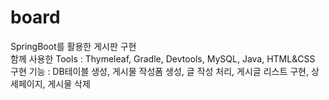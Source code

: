 # board<br>
SpringBoot를 활용한 게시판 구현<br>
함께 사용한 Tools : Thymeleaf, Gradle, Devtools, MySQL, Java, HTML&CSS<br>
구현 기능 : DB테이블 생성, 게시물 작성폼 생성, 글 작성 처리, 게시글 리스트 구현, 상세페이지, 게시물 삭제
